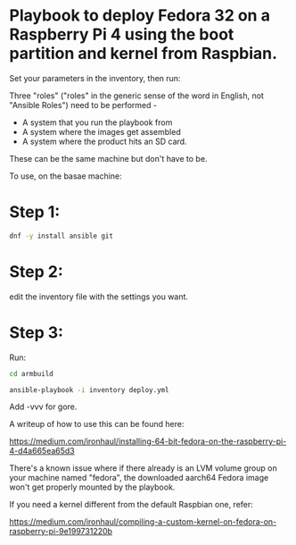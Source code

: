 # Playbook to deploy Fedora 32 on a Raspberry Pi 4 using the boot partition and kernel from Raspbian. 

Set your parameters in the inventory, then run:

Three "roles" ("roles" in the generic sense of the word in English, not "Ansible Roles") need to be performed - 
* A system that you run the playbook from
* A system where the images get assembled
* A system where the product hits an SD card.

These can be the same machine but don't have to be. 

To use, on the basae machine:

# Step 1:

```bash
dnf -y install ansible git 
```

# Step 2: 
edit the inventory file with the settings you want. 

# Step 3: 
Run:

```bash
cd armbuild

ansible-playbook -i inventory deploy.yml
```

Add -vvv for gore. 

A writeup of how to use this can be found here:

https://medium.com/ironhaul/installing-64-bit-fedora-on-the-raspberry-pi-4-d4a665ea65d3

There's a known issue where if there already is an LVM volume group on your machine named "fedora", the downloaded aarch64 Fedora image won't get properly mounted by the playbook. 

If you need a kernel different from the default Raspbian one, refer:

https://medium.com/ironhaul/compiling-a-custom-kernel-on-fedora-on-raspberry-pi-9e199731220b
